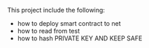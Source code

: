 This project include the following:
- how to deploy smart contract to net
- how to read from test
- how to hash PRIVATE KEY AND KEEP SAFE
